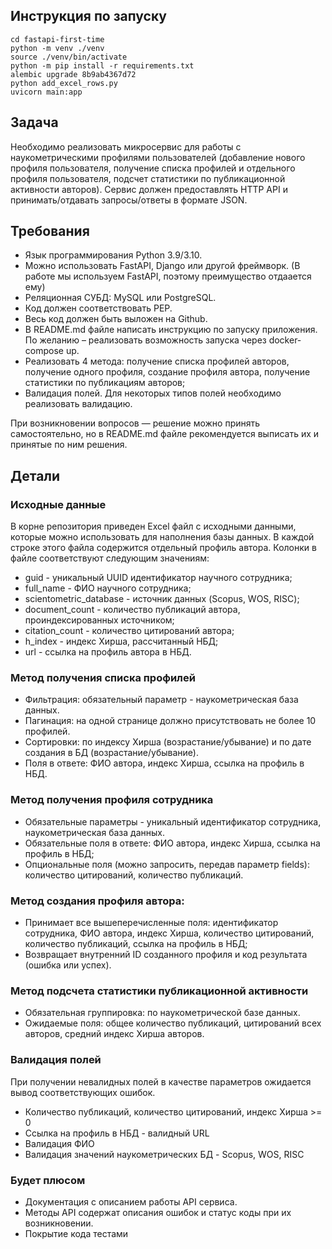 ## Инструкция по запуску
    cd fastapi-first-time
    python -m venv ./venv
    source ./venv/bin/activate
    python -m pip install -r requirements.txt
    alembic upgrade 8b9ab4367d72
    python add_excel_rows.py
    uvicorn main:app

## Задача
Необходимо реализовать микросервис для работы с наукометрическими профилями пользователей (добавление нового профиля пользователя, получение списка профилей и отдельного профиля пользователя, подсчет статистики по публикационной активности авторов). Сервис должен предоставлять HTTP API и принимать/отдавать запросы/ответы в формате JSON.

## Требования
* Язык программирования Python 3.9/3.10.
* Можно использовать FastAPI, Django или другой фреймворк. (В работе мы используем FastAPI, поэтому преимущество отдаается ему)
* Реляционная СУБД: MySQL или PostgreSQL.
* Код должен соответствовать PEP.
* Весь код должен быть выложен на Github.
* В README.md файле написать инструкцию по запуску приложения. По желанию – реализовать возможность запуска через docker-compose up.
* Реализовать 4 метода: получение списка профилей авторов, получение одного профиля, создание профиля автора, получение статистики по публикациям авторов;
* Валидация полей. Для некоторых типов полей необходимо реализовать валидацию.

При возникновении вопросов — решение можно принять самостоятельно, но в README.md файле рекомендуется выписать их и принятые по ним решения.

## Детали

### Исходные данные
В корне репозитория приведен Excel файл с исходными данными, которые можно использовать для наполнения базы данных.
В каждой строке этого файла содержится отдельный профиль автора. Колонки в файле соответствуют следующим значениям:
* guid - уникальный UUID идентификатор научного сотрудника;
* full_name - ФИО научного сотрудника;
* scientometric_database - источник данных (Scopus, WOS, RISC);
* document_count - количество публикаций автора, проиндексированных источником;
* citation_count - количество цитирований автора;
* h_index - индекс Хирша, рассчитанный НБД;
* url - ссылка на профиль автора в НБД.

### Метод получения списка профилей
* Фильтрация: обязательный параметр - наукометрическая база данных.
* Пагинация: на одной странице должно присутствовать не более 10 профилей.
* Сортировки: по индексу Хирша (возрастание/убывание) и по дате создания в БД (возрастание/убывание).
* Поля в ответе: ФИО автора, индекс Хирша, ссылка на профиль в НБД.

### Метод получения профиля сотрудника
* Обязательные параметры - уникальный идентификатор сотрудника, наукометрическая база данных.
* Обязательные поля в ответе: ФИО автора, индекс Хирша, ссылка на профиль в НБД;
* Опциональные поля (можно запросить, передав параметр fields): количество цитирований, количество публикаций.

### Метод создания профиля автора:
* Принимает все вышеперечисленные поля: идентификатор сотрудника, ФИО автора, индекс Хирша, количество цитирований, количество публикаций, ссылка на профиль в НБД;
* Возвращает внутренний ID созданного профиля и код результата (ошибка или успех).

### Метод подсчета статистики публикационной активности
* Обязательная группировка: по наукометрической базе данных.
* Ожидаемые поля: общее количество публикаций, цитирований всех авторов, средний индекс Хирша авторов.

### Валидация полей
При получении невалидных полей в качестве параметров ожидается вывод соответствующих ошибок.
* Количество публикаций, количество цитирований, индекс Хирша >= 0
* Ссылка на профиль в НБД - валидный URL
* Валидация ФИО
* Валидация значений наукометрических БД - Scopus, WOS, RISC 

### Будет плюсом
* Документация с описанием работы API сервиса.
* Методы API содержат описания ошибок и статус коды при их возникновении.
* Покрытие кода тестами


